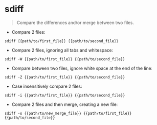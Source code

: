# sdiff

> Compare the differences and/or merge between two files.

- Compare 2 files:

`sdiff {{path/to/first_file}} {{path/to/second_file}}`

- Compare 2 files, ignoring all tabs and whitespace:

`sdiff -W {{path/to/first_file}} {{path/to/second_file}}`

- Compare between two files, ignore white space at the end of the line:

`sdiff -Z {{path/to/first_file}} {{path/to/second_file}}`

- Case insensitively compare 2 files:

`sdiff -i {{path/to/first_file}} {{path/to/second_file}}`

- Compare 2 files and then merge, creating a new file:

`sdiff -o {{path/to/new_merge_file}} {{path/to/first_file}} {{path/to/second_file}}`
